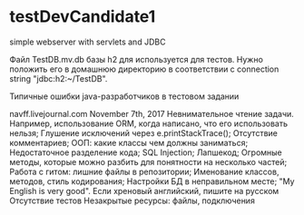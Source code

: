 # testDevCandidate1
simple webserver with servlets and JDBC

Файл TestDB.mv.db базы h2 для используется для тестов. Нужно положить его в домашнюю директорию в соответствии с connection string "jdbc:h2:~/TestDB".

Типичные ошибки java-разработчиков в тестовом задании

navff.livejournal.com
November 7th, 2017
Невнимательное чтение задачи. Например, использование ORM, когда написано, что его использовать нельзя;
Глушение исключений через e.printStackTrace();
Отсутствие комментариев;
ООП: какие классы чем должны заниматься;
Недостаточное разделение кода;
SQL Injection;
Лапшекод; Огромные методы, которые можно разбить для понятности на несколько частей;
Работа с гитом: лишние файлы в репозитории;
Именование классов, методов, стиль кодирования;
Настройки БД в неправильном месте;
"My English is very good". Если хреновый английский,  пишите на русском
Отсутствие тестов
Незакрытые ресурсы: файлы, подключения
